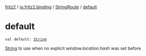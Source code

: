 [fritz2](../../index.md) / [io.fritz2.binding](../index.md) / [StringRoute](index.md) / [default](./default.md)

# default

`val default: `[`String`](https://kotlinlang.org/api/latest/jvm/stdlib/kotlin/-string/index.html)

[String](https://kotlinlang.org/api/latest/jvm/stdlib/kotlin/-string/index.html) to use when no explicit *window.location.hash* was set before

